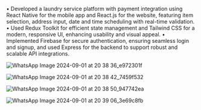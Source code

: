 • Developed a laundry service platform with payment integration using React Native for the mobile app and React.js
for the website, featuring item selection, address input, date and time scheduling with real-time validation.
• Used Redux Toolkit for efficient state management and Tailwind CSS for a modern, responsive UI, enhancing usability
and visual appeal.
• Implemented Firebase for secure authentication, ensuring seamless login and signup, and used Express for the
backend to support robust and scalable API integrations.


![WhatsApp Image 2024-09-01 at 20 38 36_e972301f](https://github.com/user-attachments/assets/97232b27-2a5d-4310-9210-4c87c5b11ce2)

![WhatsApp Image 2024-09-01 at 20 38 42_7459f532](https://github.com/user-attachments/assets/a3b64266-521d-4651-a5de-df3a46c6b534)

![WhatsApp Image 2024-09-01 at 20 38 50_947742ea](https://github.com/user-attachments/assets/c6d51fcd-07aa-425a-9ca0-93d3584be57a)

![WhatsApp Image 2024-09-01 at 20 39 06_3e69c8fb](https://github.com/user-attachments/assets/1ceb335d-6357-4b7e-a8b4-08c4562c0fe7)




